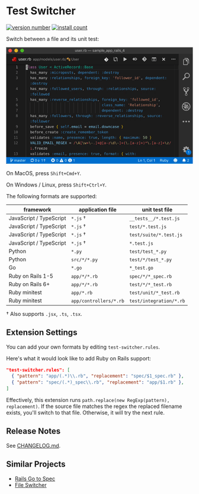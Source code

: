# Test Switcher

[![version number](https://vsmarketplacebadge.apphb.com/version-short/bmalehorn.test-switcher.svg)](https://marketplace.visualstudio.com/items?itemName=bmalehorn.test-switcher)
[![install count](https://vsmarketplacebadge.apphb.com/installs-short/bmalehorn.test-switcher.svg)](https://marketplace.visualstudio.com/items?itemName=bmalehorn.test-switcher)

Switch between a file and its unit test:

![demo](images/demo.gif)

On MacOS, press `Shift+Cmd+Y`.

On Windows / Linux, press `Shift+Ctrl+Y`.

The following formats are supported:

| framework               | application file       | unit test file          |
| ----------------------- | ---------------------- | ----------------------- |
| JavaScript / TypeScript | `*.js` †               | `__tests__/*.test.js`   |
| JavaScript / TypeScript | `*.js` †               | `test/*.test.js`        |
| JavaScript / TypeScript | `*.js` †               | `test/suite/*.test.js`  |
| JavaScript / TypeScript | `*.js` †               | `*.test.js`             |
| Python                  | `*.py`                 | `test/test_*.py`        |
| Python                  | `src/*/*.py`           | `test/*/test_*.py`      |
| Go                      | `*.go`                 | `*_test.go`             |
| Ruby on Rails 1-5       | `app/*/*.rb`           | `spec/*/*_spec.rb`      |
| Ruby on Rails 6+        | `app/*/*.rb`           | `test/*/*_test.rb`      |
| Ruby minitest           | `app/*.rb`             | `test/unit/*_test.rb`   |
| Ruby minitest           | `app/controllers/*.rb` | `test/integration/*.rb` |

† Also supports `.jsx`, `.ts`, `.tsx`.

## Extension Settings

You can add your own formats by editing `test-switcher.rules`.

Here's what it would look like to add Ruby on Rails support:

```json
"test-switcher.rules": [
  { "pattern": "app/(.*)\\.rb", "replacement": "spec/$1_spec.rb" },
  { "pattern": "spec/(.*)_spec\\.rb", "replacement": "app/$1.rb" },
]
```

Effectively, this extension runs `path.replace(new RegExp(pattern), replacement)`. If the source file matches the regex the replaced filename exists, you'll switch to that file. Otherwise, it will try the next rule.

## Release Notes

See [CHANGELOG.md](./CHANGELOG.md).

## Similar Projects

- [Rails Go to Spec](https://marketplace.visualstudio.com/items?itemName=sporto.rails-go-to-spec)
- [File Switcher](https://marketplace.visualstudio.com/items?itemName=johnathanludwig.fileswitcher)
